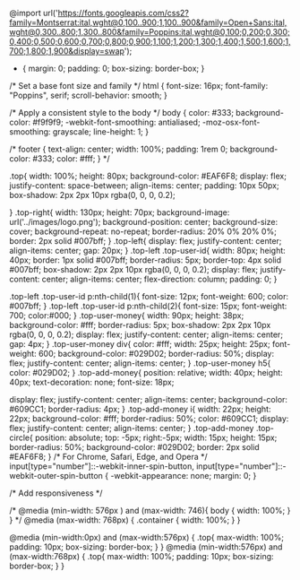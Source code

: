 @import url('https://fonts.googleapis.com/css2?family=Montserrat:ital,wght@0,100..900;1,100..900&family=Open+Sans:ital,wght@0,300..800;1,300..800&family=Poppins:ital,wght@0,100;0,200;0,300;0,400;0,500;0,600;0,700;0,800;0,900;1,100;1,200;1,300;1,400;1,500;1,600;1,700;1,800;1,900&display=swap');

* {
  margin: 0;
  padding: 0;
  box-sizing: border-box;
}

/* Set a base font size and family */
html {
  font-size: 16px;
  font-family: "Poppins", serif;
  scroll-behavior: smooth;
}

/* Apply a consistent style to the body */
body {
  color: #333;
  background-color: #f9f9f9; 
  -webkit-font-smoothing: antialiased;
  -moz-osx-font-smoothing: grayscale;
  line-height: 1;
}


/* footer {
  text-align: center;
  width: 100%;
  padding: 1rem 0;
  background-color: #333;
  color: #fff;
} */


.top{
  width: 100%;
  height: 80px;
  background-color: #EAF6F8;
  display: flex;
  justify-content: space-between;
  align-items: center;
  padding: 10px 50px;
  box-shadow: 2px 2px 10px rgba(0, 0, 0, 0.2);
  
}
.top-right{
     width: 130px;
     height: 70px;
     background-image: url('../images/logo.png');
     background-position: center;
     background-size: cover;
     background-repeat: no-repeat;
     border-radius: 20% 0% 20% 0%;
     border: 2px solid #007bff;
}
.top-left{
  display: flex;
  justify-content: center;
  align-items: center;
  gap: 20px;
}
.top-left .top-user-id{
  width: 80px;
  height: 40px;
  border:  1px solid #007bff;
  border-radius: 5px;
  border-top: 4px solid #007bff;
  box-shadow: 2px 2px 10px rgba(0, 0, 0, 0.2);
  display: flex;
  justify-content: center;
  align-items: center;
  flex-direction: column;
  padding: 0;
}

.top-left .top-user-id p:nth-child(1){
  font-size: 12px;
  font-weight: 600;
  color: #007bff;
}
.top-left .top-user-id p:nth-child(2){
  font-size: 15px;
  font-weight: 700;
  color:#000;
}
.top-user-money{
  width: 90px;
  height: 38px;
  background-color: #fff;
  border-radius: 5px;
  box-shadow: 2px 2px 10px rgba(0, 0, 0, 0.2);
  display: flex;
  justify-content: center;
  align-items: center;
  gap: 4px;
}
.top-user-money div{
  color: #fff;
  width: 25px;
  height: 25px;
  font-weight: 600;
  background-color: #029D02;
  border-radius: 50%;
  display: flex;
  justify-content: center;
  align-items: center;
}
.top-user-money h5{
    color: #029D02;
}
.top-add-money{
  position: relative;
  width: 40px;
  height: 40px;
  text-decoration: none;
  font-size: 18px;
  
  display: flex;
  justify-content: center;
  align-items: center;
  background-color: #609CC1;
  border-radius: 4px;
}
.top-add-money i{
  width: 22px;
  height: 22px;
  background-color: #fff;
  border-radius: 50%;
  color: #609CC1;
  display: flex;
  justify-content: center;
  align-items: center;
}
.top-add-money .top-circle{
  position: absolute;
  top: -5px;
  right:-5px;
  width: 15px;
  height: 15px;
  border-radius: 50%;
  background-color: #029D02;
  border: 2px solid #EAF6F8;
}
/* For Chrome, Safari, Edge, and Opera */
input[type="number"]::-webkit-inner-spin-button,
input[type="number"]::-webkit-outer-spin-button {
  -webkit-appearance: none;
  margin: 0;
}


/* Add responsiveness */

/* @media (min-width: 576px ) and (max-width: 746){
  body {
      width: 100%;
  }
} */
@media (max-width: 768px) {
  .container {
      width: 100%;
  }
}



@media (min-width:0px) and (max-width:576px) {
  .top{
  max-width: 100%;
  padding: 10px;
  box-sizing: border-box;
  }
}
@media (min-width:576px) and (max-width:768px) {
  .top{
  max-width: 100%;
 padding: 10px;
  box-sizing: border-box;
  }
}

